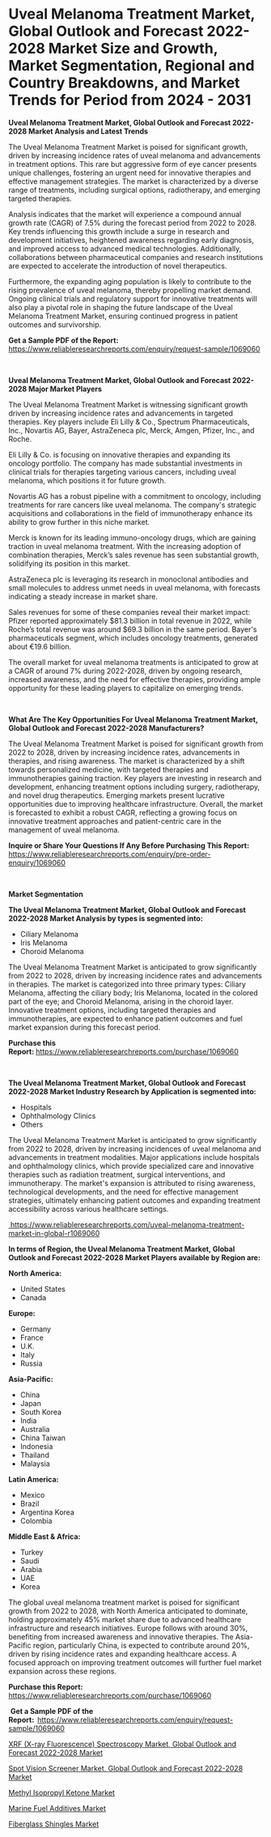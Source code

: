 <p><h1>Uveal Melanoma Treatment Market, Global Outlook and Forecast 2022-2028 Market Size and Growth, Market Segmentation, Regional and Country Breakdowns, and Market Trends for Period from 2024 -  2031</h1></p><p><strong>Uveal Melanoma Treatment Market, Global Outlook and Forecast 2022-2028 Market Analysis and Latest Trends</strong></p>
<p><p>The Uveal Melanoma Treatment Market is poised for significant growth, driven by increasing incidence rates of uveal melanoma and advancements in treatment options. This rare but aggressive form of eye cancer presents unique challenges, fostering an urgent need for innovative therapies and effective management strategies. The market is characterized by a diverse range of treatments, including surgical options, radiotherapy, and emerging targeted therapies.</p><p>Analysis indicates that the market will experience a compound annual growth rate (CAGR) of 7.5% during the forecast period from 2022 to 2028. Key trends influencing this growth include a surge in research and development initiatives, heightened awareness regarding early diagnosis, and improved access to advanced medical technologies. Additionally, collaborations between pharmaceutical companies and research institutions are expected to accelerate the introduction of novel therapeutics.</p><p>Furthermore, the expanding aging population is likely to contribute to the rising prevalence of uveal melanoma, thereby propelling market demand. Ongoing clinical trials and regulatory support for innovative treatments will also play a pivotal role in shaping the future landscape of the Uveal Melanoma Treatment Market, ensuring continued progress in patient outcomes and survivorship.</p></p>
<p><strong>Get a Sample PDF of the Report:&nbsp;</strong> <a href="https://www.reliableresearchreports.com/enquiry/request-sample/1069060">https://www.reliableresearchreports.com/enquiry/request-sample/1069060</a></p>
<p>&nbsp;</p>
<p><strong>Uveal Melanoma Treatment Market, Global Outlook and Forecast 2022-2028 Major Market Players</strong></p>
<p><p>The Uveal Melanoma Treatment Market is witnessing significant growth driven by increasing incidence rates and advancements in targeted therapies. Key players include Eli Lilly & Co., Spectrum Pharmaceuticals, Inc., Novartis AG, Bayer, AstraZeneca plc, Merck, Amgen, Pfizer, Inc., and Roche.</p><p>Eli Lilly & Co. is focusing on innovative therapies and expanding its oncology portfolio. The company has made substantial investments in clinical trials for therapies targeting various cancers, including uveal melanoma, which positions it for future growth.</p><p>Novartis AG has a robust pipeline with a commitment to oncology, including treatments for rare cancers like uveal melanoma. The company's strategic acquisitions and collaborations in the field of immunotherapy enhance its ability to grow further in this niche market.</p><p>Merck is known for its leading immuno-oncology drugs, which are gaining traction in uveal melanoma treatment. With the increasing adoption of combination therapies, Merck’s sales revenue has seen substantial growth, solidifying its position in this market.</p><p>AstraZeneca plc is leveraging its research in monoclonal antibodies and small molecules to address unmet needs in uveal melanoma, with forecasts indicating a steady increase in market share.</p><p>Sales revenues for some of these companies reveal their market impact: Pfizer reported approximately $81.3 billion in total revenue in 2022, while Roche’s total revenue was around $69.3 billion in the same period. Bayer's pharmaceuticals segment, which includes oncology treatments, generated about €19.6 billion.</p><p>The overall market for uveal melanoma treatments is anticipated to grow at a CAGR of around 7% during 2022-2028, driven by ongoing research, increased awareness, and the need for effective therapies, providing ample opportunity for these leading players to capitalize on emerging trends.</p></p>
<p>&nbsp;</p>
<p><strong>What Are The Key Opportunities For Uveal Melanoma Treatment Market, Global Outlook and Forecast 2022-2028 Manufacturers?</strong></p>
<p><p>The Uveal Melanoma Treatment Market is poised for significant growth from 2022 to 2028, driven by increasing incidence rates, advancements in therapies, and rising awareness. The market is characterized by a shift towards personalized medicine, with targeted therapies and immunotherapies gaining traction. Key players are investing in research and development, enhancing treatment options including surgery, radiotherapy, and novel drug therapeutics. Emerging markets present lucrative opportunities due to improving healthcare infrastructure. Overall, the market is forecasted to exhibit a robust CAGR, reflecting a growing focus on innovative treatment approaches and patient-centric care in the management of uveal melanoma.</p></p>
<p><strong>Inquire or Share Your Questions If Any Before Purchasing This Report:</strong> <a href="https://www.reliableresearchreports.com/enquiry/pre-order-enquiry/1069060">https://www.reliableresearchreports.com/enquiry/pre-order-enquiry/1069060</a></p>
<p>&nbsp;</p>
<p><strong>Market Segmentation</strong></p>
<p><strong>The Uveal Melanoma Treatment Market, Global Outlook and Forecast 2022-2028 Market Analysis by types is segmented into:</strong></p>
<p><ul><li>Ciliary Melanoma</li><li>Iris Melanoma</li><li>Choroid Melanoma</li></ul></p>
<p><p>The Uveal Melanoma Treatment Market is anticipated to grow significantly from 2022 to 2028, driven by increasing incidence rates and advancements in therapies. The market is categorized into three primary types: Ciliary Melanoma, affecting the ciliary body; Iris Melanoma, located in the colored part of the eye; and Choroid Melanoma, arising in the choroid layer. Innovative treatment options, including targeted therapies and immunotherapies, are expected to enhance patient outcomes and fuel market expansion during this forecast period.</p></p>
<p><strong>Purchase this Report:&nbsp;</strong><a href="https://www.reliableresearchreports.com/purchase/1069060">https://www.reliableresearchreports.com/purchase/1069060</a></p>
<p>&nbsp;</p>
<p><strong>The Uveal Melanoma Treatment Market, Global Outlook and Forecast 2022-2028 Market Industry Research by Application is segmented into:</strong></p>
<p><ul><li>Hospitals</li><li>Ophthalmology Clinics</li><li>Others</li></ul></p>
<p><p>The Uveal Melanoma Treatment Market is anticipated to grow significantly from 2022 to 2028, driven by increasing incidences of uveal melanoma and advancements in treatment modalities. Major applications include hospitals and ophthalmology clinics, which provide specialized care and innovative therapies such as radiation treatment, surgical interventions, and immunotherapy. The market's expansion is attributed to rising awareness, technological developments, and the need for effective management strategies, ultimately enhancing patient outcomes and expanding treatment accessibility across various healthcare settings.</p></p>
<p><a href="https://www.reliableresearchreports.com/uveal-melanoma-treatment-market-in-global-r1069060">&nbsp;https://www.reliableresearchreports.com/uveal-melanoma-treatment-market-in-global-r1069060</a></p>
<p><strong>In terms of Region, the Uveal Melanoma Treatment Market, Global Outlook and Forecast 2022-2028 Market Players available by Region are:</strong></p>
<p>
    <p> <strong> North America: </strong>
        <ul>
            <li>United States</li>
            <li>Canada</li>
        </ul>
        </p> 
    <p> <strong> Europe: </strong>
        <ul>
            <li>Germany</li>
            <li>France</li>
            <li>U.K.</li>
            <li>Italy</li>
            <li>Russia</li>
        </ul>
        </p> 
    <p> <strong> Asia-Pacific: </strong>
        <ul>
            <li>China</li>
            <li>Japan</li>
            <li>South Korea</li>
            <li>India</li>
            <li>Australia</li>
            <li>China Taiwan</li>
            <li>Indonesia</li>
            <li>Thailand</li>
            <li>Malaysia</li>
        </ul>
        </p> 
    <p> <strong> Latin America: </strong>
        <ul>
            <li>Mexico</li>
            <li>Brazil</li>
            <li>Argentina Korea</li>
            <li>Colombia</li>
        </ul>
        </p> 
    <p> <strong> Middle East & Africa: </strong>
        <ul>
            <li>Turkey</li>
            <li>Saudi</li>
            <li>Arabia</li>
            <li>UAE</li>
            <li>Korea</li>
        </ul>
    </p>
    </p>
<p><p>The global uveal melanoma treatment market is poised for significant growth from 2022 to 2028, with North America anticipated to dominate, holding approximately 45% market share due to advanced healthcare infrastructure and research initiatives. Europe follows with around 30%, benefiting from increased awareness and innovative therapies. The Asia-Pacific region, particularly China, is expected to contribute around 20%, driven by rising incidence rates and expanding healthcare access. A focused approach on improving treatment outcomes will further fuel market expansion across these regions.</p></p>
<p><strong>Purchase this Report: </strong><a href="https://www.reliableresearchreports.com/purchase/1069060">https://www.reliableresearchreports.com/purchase/1069060</a></p>
<p>&nbsp;<strong>Get a Sample PDF of the Report:&nbsp;&nbsp;</strong><a href="https://www.reliableresearchreports.com/enquiry/request-sample/1069060">https://www.reliableresearchreports.com/enquiry/request-sample/1069060</a></p>
<p><strong></strong></p>
<p><p><a href="https://github.com/JakirUddin651/Market-Research-Report-List-1/blob/main/xrf-x-ray-fluorescence-spectroscopy-market-global-outlook-and-forecast-2022-2028-market.md">XRF (X-ray Fluorescence) Spectroscopy Market, Global Outlook and Forecast 2022-2028 Market</a></p><p><a href="https://github.com/ashepherd82/Market-Research-Report-List-6/blob/main/spot-vision-screener-market-global-outlook-and-forecast-2022-2028-market.md">Spot Vision Screener Market, Global Outlook and Forecast 2022-2028 Market</a></p><p><a href="https://issuu.com/reportprime-2/docs/methyl-isopropyl-ketone-market-size_7d87f790a666dc">Methyl Isopropyl Ketone Market</a></p><p><a href="https://issuu.com/reportprime-2/docs/marine-fuel-additives-market-size-2_341da855bf79ab">Marine Fuel Additives Market</a></p><p><a href="https://medium.com/@theresa.lee545/this-report-aims-to-deliver-an-in-depth-analysis-of-the-global-fiberglass-shingles-market-offering-dbe74f9db1ed">Fiberglass Shingles Market</a></p></p>
